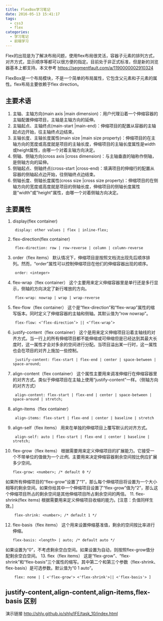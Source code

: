 ```yaml
---
title: FlexBox学习笔记
date: 2016-05-13 15:41:17
tags: 
  - css3
  - flex
categories:
  - 学习笔记
  - 前端学习
---
```

Flex的出现是为了解决布局问题，使用flex布局很灵活，容器子元素的排列方式，对齐方式，显示顺序等都可以很方便的指定。目前处于非正式标准，但是新的浏览器基本上都支持。本文参考 https://segmentfault.com/a/1190000002910324
<!-- more -->
FlexBox是一个布局模块，不是一个简单的布局属性，它包含父元素和子元素的属性。flex布局主要依赖于flex direction。
## 主要术语

1. 主轴、主轴方向(main axis |main dimension)：用户代理沿着一个伸缩容器的主轴配置伸缩项目，主轴是主轴方向的延伸。
2. 主轴起点、主轴终点(main-start |main-end)：伸缩项目的配置从容器的主轴起点边开始，往主轴终点边结束。
3. 主轴长度、主轴长度属性(main size |main size property)：伸缩项目的在主轴方向的宽度或高度就是项目的主轴长度，伸缩项目的主轴长度属性是width或height属性，由哪一个对着主轴方向决定。
4. 侧轴、侧轴方向(cross axis |cross dimension)：与主轴垂直的轴称作侧轴，是侧轴方向的延伸。
5. 侧轴起点、侧轴终点(cross-start |cross-end)：填满项目的伸缩行的配置从容器的侧轴起点边开始，往侧轴终点边结束。
6. 侧轴长度、侧轴长度属性(cross size |cross size property)：伸缩项目的在侧轴方向的宽度或高度就是项目的侧轴长度，伸缩项目的侧轴长度属性是"width"或"height"属性，由哪一个对着侧轴方向决定。

## 主要属性

1. display(flex container)

		display: other values | flex | inline-flex;
2. flex-direction(flex container)

		flex-direction: row | row-reverse | column | column-reverse
3. order（flex items）
默认情况下，伸缩项目是按照文档流出现先后顺序排列。然而，“order”属性可以控制伸缩项目在他们的伸缩容器出现的顺序。

		order: <integer> 
4. flex-wrap（flex container）
这个主要用来定义伸缩容器里是单行还是多行显示，侧轴的方向决定了新行堆放的方向。

		flex-wrap: nowrap | wrap | wrap-reverse
5. flex-flow（flex container）
这个是“flex-direction”和“flex-wrap”属性的缩写版本。同时定义了伸缩容器的主轴和侧轴。其默认值为“row nowrap”。

		flex-flow: <‘flex-direction’> || <‘flex-wrap’>
6. justify-content（flex container）
这个是用来定义伸缩项目沿着主轴线的对齐方式。当一行上的所有伸缩项目都不能伸缩或可伸缩但是已经达到其最大长度时，这一属性才会对多余的空间进行分配。当项目溢出某一行时，这一属性也会在项目的对齐上施加一些控制。

		justify-content: flex-start | flex-end | center | space-between | space-around;
7. align-content（flex container）
这个属性主要用来调准伸缩行在伸缩容器里的对齐方式。类似于伸缩项目在主轴上使用“justify-content”一样。（侧轴方向的对齐方式）

		align-content: flex-start | flex-end | center | space-between | space-around | stretch;
8. align-items（flex container）

		align-items: flex-start | flex-end | center | baseline | stretch
9. align-self（flex items）
用来在单独的伸缩项目上覆写默认的对齐方式。

		align-self: auto | flex-start | flex-end | center | baseline | stretch;
10. flex-grow（flex items）
根据需要用来定义伸缩项目的扩展能力。它接受一个不带单位的值做为一个*比例*。主要用来决定伸缩容器剩余空间按比例应扩展多少空间。

		flex-grow: <number>; /* default 0 */
如果所有伸缩项目的“flex-grow”设置了“1”，那么每个伸缩项目将设置为一个大小相等的剩余空间。如果你给其中一个伸缩项目设置了“flex-grow”值为“2”，那么这个伸缩项目所占的剩余空间是其他伸缩项目所占剩余空间的两倍。
11. flex-shrink(flex items)
根据需要用来定义伸缩项目收缩的能力。[注意：负值同样生效。]

		flex-shrink: <number>; /* default 1 */
12. flex-basis（flex items）
这个用来设置伸缩基准值，剩余的空间按比率进行伸缩。

		flex-basis: <length> | auto; /* default auto */
如果设置为“0”，不考虑剩余空白空间。如果设置为自动，则按照flex-grow值分配剩余空白空间。
13. flex（flex items）
这是“flex-grow”、“flex-shrink”和“flex-basis”三个属性的缩写。其中第二个和第三个参数（flex-shrink、flex-basis）是可选参数。默认值为“0 1 auto”。

		flex: none | [ <'flex-grow'> <'flex-shrink'>|| <'flex-basis'> ]
## justify-content,align-content,align-items,flex-basis 区别

演示链接
http://shly.github.io/shly/IFE/task_10/index.html